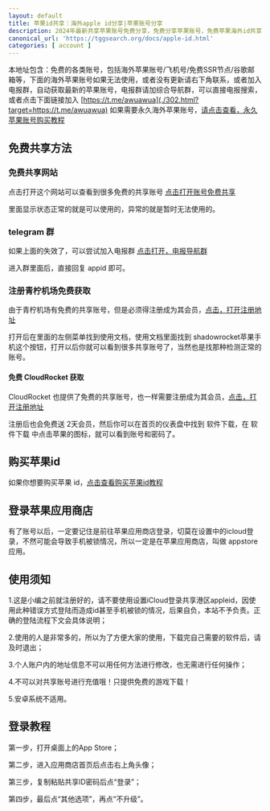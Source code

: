 ```yaml
---
layout: default
title: 苹果id共享｜海外apple id分享|苹果账号分享
description: 2024年最新共享苹果账号免费分享，免费分享苹果账号，免费苹果海外id共享，有需要的按照使用须知登录使用，无法使用时，请联系右下角技术人员.
canonical_url: 'https://tggsearch.org/docs/apple-id.html'
categories: [ account ]
---
```

本地址包含：免费的各类账号，包括海外苹果账号/飞机号/免费SSR节点/谷歌邮箱等，下面的海外苹果账号如果无法使用，或者没有更新请右下角联系，或者加入电报群，自动获取最新的苹果账号，电报群请加综合导航群，可以直接电报搜索，或者点击下面链接加入
[https://t.me/awuawua](./302.html?target=https://t.me/awuawua)
如果需要永久海外苹果账号，[请点击查看，永久苹果账号购买教程](./ios-account-buy.html)

## 免费共享方法
### 免费共享网站
点击打开这个网站可以查看到很多免费的共享账号 [点击打开账号免费共享](./302.html?target=https://hitun.laogou.cx/s/8401eee658b6557f15faa2b27fb2ca4e)

里面显示状态正常的就是可以使用的，异常的就是暂时无法使用的。

### telegram 群
如果上面的失效了，可以尝试加入电报群 [点击打开，电报导航群](./302.html?target=https://t.me/awuawua)

进入群里面后，直接回复 appid 即可。

### 注册青柠机场免费获取
由于青柠机场有免费的共享账号，但是必须得注册成为其会员，[点击，打开注册地址](./302.html?target=https://yikeqn.club/#/register?code=UzQHEt2g)

打开后在里面的左侧菜单找到使用文档，使用文档里面找到 shadowrocket苹果手机这个按钮，打开以后你就可以看到很多共享账号了，当然也是找那种检测正常的账号。

#### 免费 CloudRocket 获取
CloudRocket 也提供了免费的共享账号，也一样需要注册成为其会员，[点击，打开注册地址](./302.html?target=https://cr123.us/?code=FVwFJgPD)

注册后也会免费送 2天会员，然后你可以在首页的仪表盘中找到 软件下载，在 软件下载 中点击苹果的图标，就可以看到账号和密码了。

## 购买苹果id
如果你想要购买苹果 id，[点击查看购买苹果id教程](./ios-account-buy.html)

## 登录苹果应用商店
有了账号以后，一定要记住是前往苹果应用商店登录，切莫在设置中的icloud登录，不然可能会导致手机被锁情况，所以一定是在苹果应用商店，叫做 appstore 应用。

## 使用须知
1.这是小编之前就注册好的，请不要使用设置iCloud登录共享港区appleid，因使用此种错误方式登陆而造成id甚至手机被锁的情况，后果自负，本站不予负责。正确的登陆流程下文会具体说明；

2.使用的人是非常多的，所以为了方便大家的使用，下载完自己需要的软件后，请及时退出；

3.个人账户内的地址信息不可以用任何方法进行修改，也无需进行任何操作；

4.不可以对共享账号进行充值哦！只提供免费的游戏下载！

5.安卓系统不适用。

## 登录教程
第一步，打开桌面上的App Store；

第二步，进入应用商店首页后点击右上角头像；

第三步，复制粘贴共享ID密码后点“登录”；

第四步，最后点“其他选项”，再点“不升级”。